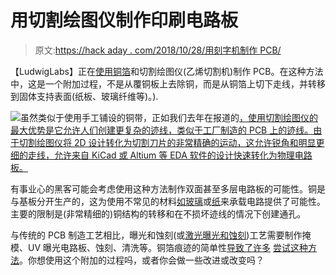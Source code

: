 # 用切割绘图仪制作印刷电路板

> 原文:[https://hack aday . com/2018/10/28/用刻字机制作 PCB/](https://hackaday.com/2018/10/28/making-pcbs-with-a-cutting-plotter/)

【LudwigLabs】正在[使用铜箔](https://hackaday.io/project/161850-cardboard-circuits)和切割绘图仪(乙烯切割机)制作 PCB。在这种方法中，这是一个附加过程，不是从覆铜板上去除铜，而是从铜箔上切下走线，并转移到固体支持表面(纸板、玻璃纤维等)。).

![](../Images/7227f8ae8f9933a8cf6b9b670597a9b1.png)虽然类似于使用手工铺设的铜带，正如我们去年在报道的[，使用切割绘图仪的最大优势是它允许人们创建更复杂的迹线，类似于工厂制造的 PCB 上的迹线。由于切割绘图仪将 2D 设计转化为切割刀片的非常精确的运动，这允许锐角和明显更细的走线，允许来自 KiCad 或 Altium 等 EDA 软件的设计快速转化为物理电路板。](https://hackaday.com/2017/05/02/copper-foil-makes-music-with-a-little-help/)

有事业心的黑客可能会考虑使用这种方法制作双面甚至多层电路板的可能性。铜是与基板分开生产的，这为使用不常见的材料[如玻璃](https://hackaday.com/2016/07/18/cnlohrs-glass-pcb-fabrication-process/)或[纸](https://www.instructables.com/id/Flashy-Copper-Foil-Circuits/)来承载电路提供了可能性。主要的限制是(非常精细的)铜结构的转移和在不损坏迹线的情况下创建通孔。

与传统的 PCB 制造工艺相比，曝光和蚀刻(或[激光曝光和蚀刻](https://hackaday.com/2017/08/22/laser-etching-pcbs/))工艺需要制作掩模、UV 曝光电路板、蚀刻、清洗等。铜箔痕迹的简单性[导致了许多](https://picaxeforum.co.uk/threads/easy-way-to-make-pcbs.8070/) [尝试这种方法](https://www.instructables.com/id/How-to-make-circuits-with-a-Roland-CAMM-sign-cutte/)。你想使用这个附加的过程吗，或者你会做一些改进或改变吗？
